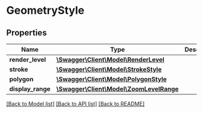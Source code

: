 # GeometryStyle

## Properties
Name | Type | Description | Notes
------------ | ------------- | ------------- | -------------
**render_level** | [**\Swagger\Client\Model\RenderLevel**](RenderLevel.md) |  | [optional] 
**stroke** | [**\Swagger\Client\Model\StrokeStyle**](StrokeStyle.md) |  | [optional] 
**polygon** | [**\Swagger\Client\Model\PolygonStyle**](PolygonStyle.md) |  | [optional] 
**display_range** | [**\Swagger\Client\Model\ZoomLevelRange**](ZoomLevelRange.md) |  | [optional] 

[[Back to Model list]](../../README.md#documentation-for-models) [[Back to API list]](../../README.md#documentation-for-api-endpoints) [[Back to README]](../../README.md)

